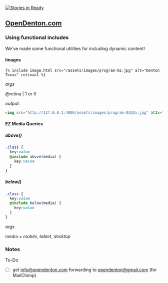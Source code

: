 [![Stories in Ready](https://badge.waffle.io/opendenton/opendenton.github.io.png?label=ready&title=Ready)](http://waffle.io/opendenton/opendenton.github.io)

## [OpenDenton.com](https://www.opendenton.com/)

### Using functional includes

We've made some functional utilities for including dynamic content!

#### Images

```liquid
{% include image.html src="/assets/images/program-02.jpg" alt="Denton Texas" retina=1 %}

```
_args_

@retina | 1 or 0

_output:_
```html
<img src="http://127.0.0.1:4000/assets/images/program-02@2x.jpg" at2x="/assets/images/program-02@2x.jpg" alt="Denton Texas" width="412" height="234">
```


#### EZ Media Queries
##### _above()_
```sass
.class {
  key:value
  @include above(media) {
    key:value
  }
}
```
##### _below()_
```sass
.class {
  key:value
  @include below(media) {
    key:value
  }
}
```

_args_

media = _mobile_, _tablet_, _desktop_


### Notes

To-Do

- [ ] get info@opendenton.com forwarding to opendenton@gmail.com (for MailChimp)

